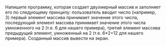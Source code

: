 Напишите программу, которая создает двухмерный массив и заполняет его по следующему
принципу: пользователь вводит число (например, 3) первый элемент массива принимает
значение этого числа, последующий элемент массива принимает значение этого числа
умноженного на 2 (т.е. 6 для нашего примера), третий элемент массива предыдущий элемент,
умноженный на 2 (т.е. 6*2=12 для нашего примера). Созданный массив вывести на экран.
